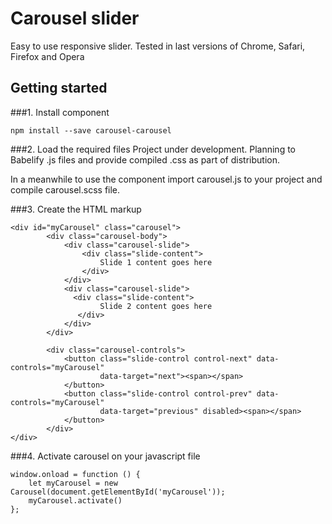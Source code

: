 # Carousel slider
Easy to use responsive slider.
Tested in last versions of Chrome, Safari, Firefox and Opera 



## Getting started

###1. Install component
````
npm install --save carousel-carousel
````

###2. Load the required files
Project under development. Planning to Babelify .js files and provide compiled .css as part of distribution.

In a meanwhile to use the component import carousel.js to your project and compile carousel.scss file.

###3. Create the HTML markup
````
<div id="myCarousel" class="carousel">
        <div class="carousel-body">
            <div class="carousel-slide">
                <div class="slide-content">
                    Slide 1 content goes here
                </div>
            </div>
            <div class="carousel-slide">
              <div class="slide-content">
                    Slide 2 content goes here                 
               </div>
            </div>
        </div>
          
        <div class="carousel-controls">
            <button class="slide-control control-next" data-controls="myCarousel"
                    data-target="next"><span></span>
            </button>
            <button class="slide-control control-prev" data-controls="myCarousel"
                    data-target="previous" disabled><span></span>
            </button>
        </div>
</div>
````

###4. Activate carousel on your javascript file
````
window.onload = function () {
    let myCarousel = new Carousel(document.getElementById('myCarousel'));
    myCarousel.activate()
};
````